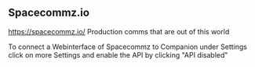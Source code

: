 ## Spacecommz.io
https://spacecommz.io/
Production comms that are out of this world

To connect a Webinterface of Spacecommz to Companion under Settings click on more Settings and enable the API by clicking "API disabled"